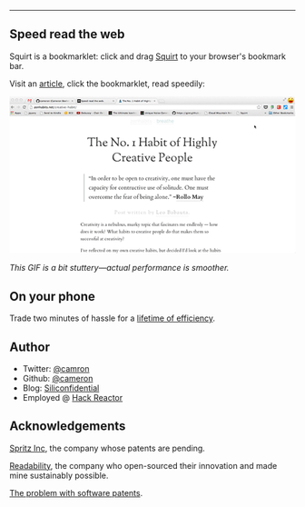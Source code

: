 ---

## Speed read the web

Squirt is a bookmarklet: click and drag <a href="javascript:(function(){  if(window.squirting){    var test;    window.squirted && document.dispatchEvent(new Event('squirt.again'));  } else {    window.squirting = true;    var s = document.createElement('script');    s.src = window.location.search.indexOf('sq-dev') != -1 ? '/squirt.js'    : '//www.squirt.io/squirt.js';    document.body.appendChild(s);  }})();">Squirt</a> to your browser's bookmark bar.

Visit an [article](http://zenhabits.net/), click the bookmarklet, read speedily:

![In action](/squirt.gif)

*This GIF is a bit stuttery&mdash;actual performance is smoother.*

## On your phone

Trade two minutes of hassle for a [lifetime of efficiency](/mobile.html).

## Author

- Twitter: [@camron](http://twitter.com/camron)
- Github: [@cameron](http://github.com/cameron)
- Blog: [Siliconfidential](http://www.siliconfidential.com)
- Employed @ [Hack Reactor](http://www.hackreactor.com)

## Acknowledgements

[Spritz Inc](http://www.spritzinc.com/), the company whose patents are pending.

[Readability](https://www.readability.com/), the company who open-sourced their innovation and made mine sustainably possible.

[The problem with software patents](http://bit.ly/1fcEHQ3).
